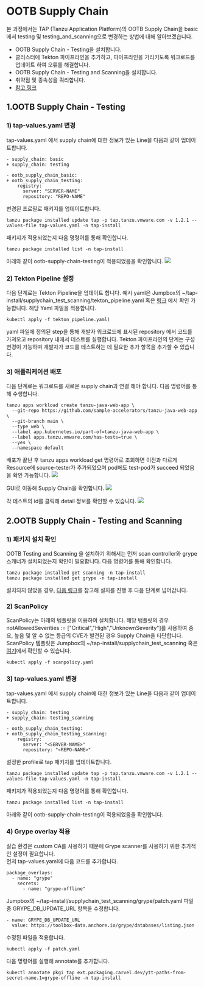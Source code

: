 # OOTB Supply Chain

본 과정에서는 TAP (Tanzu Application Platform)의 OOTB Supply Chain을 basic에서 testing 및 testing_and_scanning으로 변경하는 방법에 대해 알아보겠습니다.

* OOTB Supply Chain - Testing을 설치합니다.
* 클러스터에 Tekton 파이프라인을 추가하고, 파이프라인을 가리키도록 워크로드를 업데이트 하여 오류를 해결합니다.
* OOTB Supply Chain - Testing and Scanning을 설치합니다.
* 취약점 및 종속성을 쿼리합니다.
* [참고 링크](https://docs.vmware.com/en/VMware-Tanzu-Application-Platform/1.2/tap/GUID-getting-started-add-test-and-security.html)



## 1.OOTB Supply Chain - Testing 

### 1) tap-values.yaml 변경

tap-values.yaml 에서 supply chain에 대한 정보가 있는 Line을 다음과 같이 업데이트합니다.
~~~
- supply_chain: basic
+ supply_chain: testing

- ootb_supply_chain_basic:
+ ootb_supply_chain_testing:
    registry:
      server: "SERVER-NAME"
      repository: "REPO-NAME"
~~~

변경된 프로필로 패키지를 업데이트합니다.
~~~
tanzu package installed update tap -p tap.tanzu.vmware.com -v 1.2.1 --values-file tap-values.yaml -n tap-install
~~~

패키지가 적용되었는지 다음 명령어를 통해 확인합니다.
~~~
tanzu package installed list -n tap-install
~~~

아래와 같이 ootb-supply-chain-testing이 적용되었음을 확인합니다.
![](../images/Supply_chain_testing.png)

### 2) Tekton Pipeline 설정

다음 단계로는 Tekton Pipeline을 업데이트 합니다. 예시 yaml은 Jumpbox의 ~/tap-install/supplychain_test_scanning/tekton_pipeline.yaml 혹은 [링크](../install/tekton_pipeline.yaml) 에서 확인 가능합니다. 해당 Yaml 파일을 적용합니다.

~~~
kubectl apply -f tekton_pipeline.yaml)
~~~

yaml 파일에 정의된 step을 통해 개발자 워크로드에 표시된 repository 에서 코드를 가져오고 repository 내에서 테스트를 실행합니다. Tekton 파이프라인의 단계는 구성 변경이 가능하며 개발자가 코드를 테스트하는 데 필요한 추가 항목을 추가할 수 있습니다.


### 3) 애플리케이션 배포

다음 단계로는 워크로드를 새로운 supply chain과 연결 해야 합니다. 다음 명령어를 통해 수행합니다.

~~~
tanzu apps workload create tanzu-java-web-app \
  --git-repo https://github.com/sample-accelerators/tanzu-java-web-app \
  --git-branch main \
  --type web \
  --label app.kubernetes.io/part-of=tanzu-java-web-app \
  --label apps.tanzu.vmware.com/has-tests=true \
  --yes \
  --namespace default
~~~

배포가 끝난 후 tanzu apps workload get 명령어로 조회하면 이전과 다르게 Resource에 source-tester가 추가되었으며 pod에도 test-pod가 succeed 되었음을 확인 가능합니다.
![](../images/supply_chain_test_result.png)

GUI로 이동해 Supply Chain을 확인합니다.
![](../images/supply_chain_test_gui_01.png)

각 테스트의 id를 클릭해 detail 정보를 확인할 수 있습니다.
![](../images/supply_chain_test_gui_02.png)



## 2.OOTB Supply Chain - Testing and Scanning
### 1) 패키지 설치 확인

OOTB Testing and Scanning 을 설치하기 위해서는 먼저 scan controller와 grype 스캐너가 설치되었는지 확인이 필요합니다. 다음 명령어를 통해 확인합니다.
~~~
tanzu package installed get scanning -n tap-install
tanzu package installed get grype -n tap-install
~~~

설치되지 않았을 경우, [다음 링크](https://docs.vmware.com/en/VMware-Tanzu-Application-Platform/1.2/tap/GUID-scst-scan-install-scst-scan.html)를 참고해 설치를 진행 후 다음 단계로 넘어갑니다.

### 2) ScanPolicy
ScanPolicy는 아래의 템플릿을 이용하여 설치합니다. 해당 탬플릿의 경우 notAllowedSeverities := ["Critical","High","UnknownSeverity"]를 사용하여 중요, 높음 및 알 수 없는 등급의 CVE가 발견된 경우 Supply Chain을 타단합니다. <br/>
ScanPolicy 템플릿은 Jumpbox의 ~/tap-install/supplychain_test_scanning 혹은 [여기](../install/scanpolicy.yaml)에서 확인할 수 있습니다.

~~~
kubectl apply -f scanpolicy.yaml
~~~

### 3) tap-values.yaml 변경
tap-values.yaml 에서 supply chain에 대한 정보가 있는 Line을 다음과 같이 업데이트합니다.
~~~
- supply_chain: testing
+ supply_chain: testing_scanning

- ootb_supply_chain_testing:
+ ootb_supply_chain_testing_scanning:
    registry:
      server: "<SERVER-NAME>"
      repository: "<REPO-NAME>"
~~~

설정한 profile로 tap 패키지를 업데이트합니다.
~~~
tanzu package installed update tap -p tap.tanzu.vmware.com -v 1.2.1 --values-file tap-values.yaml -n tap-install
~~~

패키지가 적용되었는지 다음 명령어를 통해 확인합니다.

~~~
tanzu package installed list -n tap-install
~~~

아래와 같이 ootb-supply-chain-testing이 적용되었음을 확인합니다.

### 4) Grype overlay 적용
실습 환경은 custom CA를 사용하기 때문에 Grype scanner를 사용하기 위한 추가적인 설정이 필요합니다. <br/>
먼저 tap-values.yaml에 다음 코드를 추가합니다.

~~~
package_overlays:
  - name: "grype"
    secrets:
      - name: "grype-offline"
~~~

Jumpbox의 ~/tap-install/supplychain_test_scanning/grype/patch.yaml 파일 중 GRYPE_DB_UPDATE_URL 항목을 수정합니다.
~~~
- name: GRYPE_DB_UPDATE_URL
  value: https://toolbox-data.anchore.io/grype/databases/listing.json
~~~

수정된 파일을 적용합니다. 
~~~
kubectl apply -f patch.yaml
~~~

다음 명령어를 실행해 annotate를 추가합니다.

~~~
kubectl annotate pkgi tap ext.packaging.carvel.dev/ytt-paths-from-secret-name.1=grype-offline -n tap-install
~~~



